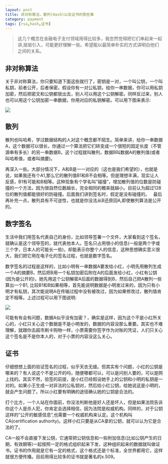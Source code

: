 ```yaml
---
layout: post
title: 非对称算法，散列(Hash)以及证书的那些事
category: payment
tags: [rsa,hash,证书]
---
```


>这几个概念在金融电子支付领域用得比较多，我忽然觉得把它们串起来一起讲,层层引入，可能更好理解一些。希望能以最简单朴实的方式讲明白他们之间的关系。

## 非对称算法

关于非对称算法，你只要知道下面这些就行了，密钥是一对，一个叫公钥，一个叫私钥，前者公开，后者保密。假设你有一对公私钥，给你一串数据，你可以用私钥加密，然后把密文和公钥都放出去，别人可以用这个公钥解密。同样反过来，别人也可以用这个公钥加密一串数据，你用对应的私钥解密。可以用下图来表示:


![](https://img-blog.csdn.net/20140628003451937?watermark/2/text/aHR0cDovL2Jsb2cuY3Nkbi5uZXQvcG9ueV9tYWdnaWU=/font/5a6L5L2T/fontsize/400/fill/I0JBQkFCMA==/dissolve/70/gravity/SouthEast)


## 散列

散列也叫哈希，学过数据结构的人对这个概念都不陌生。简单来讲，给你一串数据A，这个数据可以很长，你通过一个算法把它们转变成一个很短的固定长度（不管源串有多长）的另一串数据B。这个过程就叫散列，数据B叫数据A的散列值(或者叫哈希值，或者叫摘要)。

再深入一些。大部分情况下，A和B是一一对应的（这也是我们希望的），也就是说，如果我还有个A1,那么它的散列值B1和B不会相等。但是理想丰满，现实让人反感，B1有可能和B相等。这种现象有个学名叫”碰撞”，增加散列值的位数是防碰撞的一个方法，因为很自然位数越长，完全相同的概率就越小。目前认为超过128位的散列值都能很好的防碰撞。后面我们讲到签名时，假定是没有碰撞的。
 
最后再补充一点，散列具有不可逆性，也就是你没法从B还原回A,即使散列算法是公开的。
 

## 数字签名

生活中我们用签名代表自己的身份，比如领导签署一个文件，大家看到这个签名，就确认是这个领导签的，就代表他本人。签名只占用很小的信息(一般是两个字或三个字，日本人的可能长一些)，却能表示你整个人的信息，这种思想确实意义很大，我们把它用在电子化的签名过程，也就是数字签名。

数字签名的过程是这样的，比如小明有一串数据A要发给小红，小明先用散列生成一个A的摘要B，然后把B用一个私钥加密后附在A的后面发给小红，小红有公钥(因为是公开的)，她先用这个公钥解密A后面的数据得到B，然后自己把A散列一些算出一个B1, 比较B1和B如果相等，首先能说明数据是小明发过来的，因为只有小明才有私钥，其次能说明A在传输过程中没有被改过，因为如果修改过，散列值肯定不相等。上述过程可以用下图说明:

![](https://img-blog.csdn.net/20140628003732781?watermark/2/text/aHR0cDovL2Jsb2cuY3Nkbi5uZXQvcG9ueV9tYWdnaWU=/font/5a6L5L2T/fontsize/400/fill/I0JBQkFCMA==/dissolve/70/gravity/SouthEast)


可能有有会有问题，数据A似乎没有加密？，确实是这样，因为这个不是小红所关心的，小红只关心这个数据是不是小明发的，数据的内容没那么重要。其实也不难理解，就跟你去超市刷卡购物一样，小票需要你签字作为对账的凭证，人们只关心这个签名是不是你本人的，对于小票的内容没这么关心。

## 证书

仔细想想上面的验证签名的过程，似乎天衣无缝。但其实有个问题，小红的公钥是哪来的？有人说这个不是公开的吗，随便哪都可以，可以是问别人要的，可以是网上找的。其实不然，验签的前提，是小红已经假设她手上的公钥和小明的私钥是一对的。如果小王生成一对非法的公私钥对，然后给小红公钥，给她说这是小明的，就会产生问题了。所以小红要有明确的途径确认她的公钥是合法的。

打个比方，一个人站在你面前，你没法判断他是好人还是坏人，但是如果法院告诉你这个人是杀人犯，你肯定会选择相信，因为法院是权威机构。同样的，对于公钥这样的”公开的敏感信息”,也需要一个权威机构来认定。这个机构叫CA(certification authority)。这样小红只要是从CA拿的公钥，就可以认为它是合法的了。

CA一般不会直接下发公钥，它通常把公钥信息和一些附加信息(比如公钥产生的日期，有效期等)一起按照一定的格式组织起来下发，这种组织起来的数据就叫做证书。证书的作用就是它有一定的格式，这个格式还是个标准，全世界都用它，这样就很方便传播。目前用得比较多的证书就是著名的x.509。





